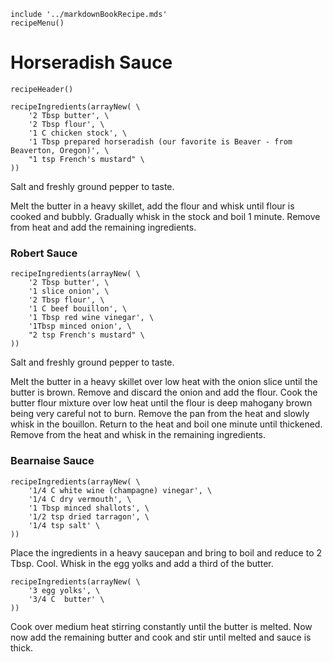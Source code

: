 ~~~ markdown-script
include '../markdownBookRecipe.mds'
recipeMenu()
~~~

# Horseradish Sauce

~~~ markdown-script
recipeHeader()
~~~

~~~ markdown-script
recipeIngredients(arrayNew( \
    '2 Tbsp butter', \
    '2 Tbsp flour', \
    '1 C chicken stock', \
    '1 Tbsp prepared horseradish (our favorite is Beaver - from Beaverton, Oregon)', \
    "1 tsp French's mustard" \
))
~~~

Salt and freshly ground pepper to taste.

Melt the butter in a heavy skillet, add the flour and whisk until flour is cooked and bubbly.
Gradually whisk in the stock and boil 1 minute. Remove from heat and add the remaining ingredients.


### Robert Sauce

~~~ markdown-script
recipeIngredients(arrayNew( \
    '2 Tbsp butter', \
    '1 slice onion', \
    '2 Tbsp flour', \
    '1 C beef bouillon', \
    '1 Tbsp red wine vinegar', \
    '1Tbsp minced onion', \
    "2 tsp French's mustard" \
))
~~~

Salt and freshly ground pepper to taste.

Melt the butter in a heavy skillet over low heat with the onion slice until the butter is brown.
Remove and discard the onion and add the flour. Cook the butter flour mixture over low heat until
the flour is deep mahogany brown being very careful not to burn. Remove the pan from the heat and
slowly whisk in the bouillon.  Return to the heat and boil one minute until thickened. Remove from
the heat and whisk in the remaining ingredients.


### Bearnaise Sauce

~~~ markdown-script
recipeIngredients(arrayNew( \
    '1/4 C white wine (champagne) vinegar', \
    '1/4 C dry vermouth', \
    '1 Tbsp minced shallots', \
    '1/2 tsp dried tarragon', \
    '1/4 tsp salt' \
))
~~~

Place the ingredients in a heavy saucepan and bring to boil and reduce to 2 Tbsp. Cool. Whisk in the
egg yolks and add a third of the butter.

~~~ markdown-script
recipeIngredients(arrayNew( \
    '3 egg yolks', \
    '3/4 C  butter' \
))
~~~

Cook over medium heat stirring constantly until the butter is melted. Now now add the remaining
butter and cook and stir until melted and sauce is thick.
